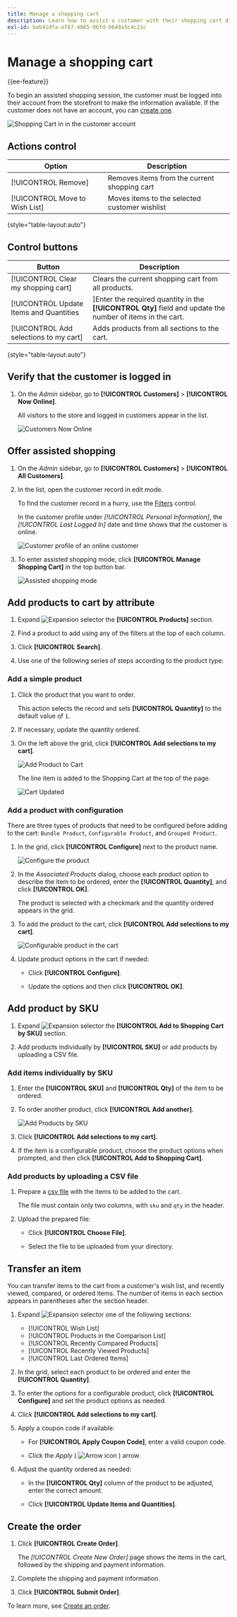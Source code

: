```yaml
---
title: Manage a shopping cart
description: Learn how to assist a customer with their shopping cart directly from the Admin.
exl-id: beb41dfa-ef87-4065-96fd-0649a5c4c21c
---
```

# Manage a shopping cart

{{ee-feature}}

To begin an assisted shopping session, the customer must be logged into their account from the storefront to make the information available. If the customer does not have an account, you can [create one](https://docs.magento.com/user-guide/customers/account-create.html).

![Shopping Cart in in the customer account](./assets/customer-account-manage-cart-items.png)<!-- zoom -->

## Actions control

|Option|Description|
|--- |--- |
|[!UICONTROL Remove]|Removes items from the current shopping cart|
|[!UICONTROL Move to Wish List]|Moves items to the selected customer wishlist|

{style="table-layout:auto"}

## Control buttons

|Button|Description|
|--- |--- |
|[!UICONTROL Clear my shopping cart]|Clears the current shopping cart from all products.|
|[!UICONTROL Update Items and Quantities|]Enter the required quantity in the **[!UICONTROL Qty]** field and update the number of items in the cart.|
|[!UICONTROL Add selections to my cart]|Adds products from all sections to the cart.|

{style="table-layout:auto"}

## Verify that the customer is logged in

1. On the _Admin_ sidebar, go to **[!UICONTROL Customers]** > **[!UICONTROL Now Online]**.

   All visitors to the store and logged in customers appear in the list.

   ![Customers Now Online](./assets/customers-now-online.png)<!-- zoom -->

## Offer assisted shopping

1. On the _Admin_ sidebar, go to **[!UICONTROL Customers]** > **[!UICONTROL All Customers]**.

1. In the list, open the customer record in edit mode.

   To find the customer record in a hurry, use the [Filters](../getting-started/admin-grid-controls.md) control.

   In the customer profile under _[!UICONTROL Personal Information]_, the _[!UICONTROL Last Logged In]_ date and time shows that the customer is online.

   ![Customer profile of an online customer](./assets/customer-account-manage-cart.png)<!-- zoom -->

1. To enter assisted shopping mode, click **[!UICONTROL Manage Shopping Cart]** in the top button bar.

   ![Assisted shopping mode](./assets/customer-manage-shopping-cart.png)<!-- zoom -->

## Add products to cart by attribute

1. Expand ![Expansion selector](../assets/icon-display-expand.png) the **[!UICONTROL Products]** section.

1. Find a product to add using any of the filters at the top of each column.

1. Click **[!UICONTROL Search]**.

1. Use one of the following series of steps according to the product type:

### Add a simple product

1. Click the product that you want to order.

   This action selects the record and sets **[!UICONTROL Quantity]** to the default value of `1`.

1. If necessary, update the quantity ordered.

1. On the left above the grid, click **[!UICONTROL Add selections to my cart]**.

   ![Add Product to Cart](./assets/customer-account-manage-cart-order-products.png)<!-- zoom -->

   The line item is added to the Shopping Cart at the top of the page.

   ![Cart Updated](./assets/customer-account-manage-cart-update-cart.png)<!-- zoom -->

### Add a product with configuration

There are three types of products that need to be configured before adding to the cart: `Bundle Product`, `Configurable Product`, and `Grouped Product`.

1. In the grid, click **[!UICONTROL Configure]** next to the product name.

   ![Configure the product](./assets/customer-account-manage-cart-order-configurable-product.png)<!-- zoom -->

1. In the _Associated Products_ dialog, choose each product option to describe the item to be ordered, enter the **[!UICONTROL Quantity]**, and click **[!UICONTROL OK]**.

   The product is selected with a checkmark and the quantity ordered appears in the grid.

1. To add the product to the cart, click **[!UICONTROL Add selections to my cart]**.

   ![Configurable product in the cart](./assets/customer-account-manage-cart-order-configurable-product-cart.png)<!-- zoom -->

1. Update product options in the cart if needed:

   - Click **[!UICONTROL Configure]**.

   - Update the options and then click **[!UICONTROL OK]**.

## Add product by SKU

1. Expand ![Expansion selector](../assets/icon-display-expand.png) the **[!UICONTROL Add to Shopping Cart by SKU]** section.

1. Add products individually by **[!UICONTROL SKU]** or add products by uploading a CSV file.

### Add items individually by SKU

1. Enter the **[!UICONTROL SKU]** and **[!UICONTROL Qty]** of the item to be ordered.

1. To order another product, click **[!UICONTROL Add another]**.

   ![Add Products by SKU](./assets/customer-account-manage-cart-order-product-by-sku.png)<!-- zoom -->

1. Click **[!UICONTROL Add selections to my cart]**.

1. If the item is a configurable product, choose the product options when prompted, and then click **[!UICONTROL Add to Shopping Cart]**.

### Add products by uploading a CSV file

1. Prepare a [csv file](https://docs.magento.com/user-guide/system/data-csv.html) with the items to be added to the cart.

   The file must contain only two columns, with `sku` and `qty` in the header.

1. Upload the prepared file:

   - Click **[!UICONTROL Choose File]**.

   - Select the file to be uploaded from your directory.

## Transfer an item

You can transfer items to the cart from a customer's wish list, and recently viewed, compared, or ordered items. The number of items in each section appears in parentheses after the section header.

1. Expand ![Expansion selector](../assets/icon-display-expand.png) one of the following sections:

   - [!UICONTROL Wish List]
   - [!UICONTROL Products in the Comparison List]
   - [!UICONTROL Recently Compared Products]
   - [!UICONTROL Recently Viewed Products]
   - [!UICONTROL Last Ordered Items]

1. In the grid, select each product to be ordered and enter the **[!UICONTROL Quantity]**.

1. To enter the options for a configurable product, click **[!UICONTROL Configure]** and set the product options as needed.

1. Click **[!UICONTROL Add selections to my cart]**.

1. Apply a coupon code if available:

   - For **[!UICONTROL Apply Coupon Code]**, enter a valid coupon code.

   - Click the _Apply_ ( ![Arrow icon](../assets/icon-apply-arrow.png) ) arrow.

1. Adjust the quantity ordered as needed:

   - In the **[!UICONTROL Qty]** column of the product to be adjusted, enter the correct amount.

   - Click **[!UICONTROL Update Items and Quantities]**.

## Create the order

1. Click **[!UICONTROL Create Order]**.

   The _[!UICONTROL Create New Order]_ page shows the items in the cart, followed by the shipping and payment information.

1. Complete the shipping and payment information.

1. Click **[!UICONTROL Submit Order]**.

To learn more, see [Create an order](customer-account-create-order.md).
